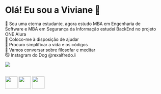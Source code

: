 <h1>Olá! Eu sou a Viviane 👋</h1> 

🌱 Sou uma eterna estudante, agora estudo MBA em Engenharia de Software e MBA em Segurança da Informação
    estudei BackEnd no projeto ONE Alura <br>
👯 Coloco-me à disposição de ajudar <br>
🤔 Procuro simplificar a vida e os códigos <br>
💬 Vamos conversar sobre filosofar e meditar <br>
😼 Instagram do Dog @rexalfredo.ii<br>

<p>
<img loading="lazy" src="http://img.shields.io/static/v1?label=STATUS&message=EM%20DESENVOLVIMENTO&color=GREEN&style=for-the-badge"/>
</p>

<div style="display: inline_block"><br>
  <img src="https://cdn.jsdelivr.net/gh/devicons/devicon/icons/javascript/javascript-plain.svg" width="40" height="40"/> 
  
  <img src="https://cdn.jsdelivr.net/gh/devicons/devicon/icons/html5/html5-plain-wordmark.svg" width="40" height="40"/>

  <img src="https://cdn.jsdelivr.net/gh/devicons/devicon/icons/css3/css3-plain-wordmark.svg" width="40" height="40"/>
          
          
          
          
</div>


